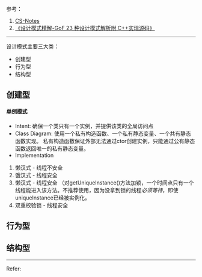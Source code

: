 参考：
1. [CS-Notes][ref1]
2. [《设计模式精解-GoF 23 种设计模式解析附 C++实现源码》][ref2]

-------------------------------------------------------------------
设计模式主要三大类：
* 创建型
* 行为型
* 结构型


## 创建型

#### [单例模式][Singleton]
* Intent: 确保一个类只有一个实例，并提供该类的全局访问点
* Class Diagram: 
使用一个私有构造函数、一个私有静态变量、一个共有静态函数实现。
私有构造函数保证外部无法通过ctor创建实例，只能通过公有静态函数返回唯一的私有静态变量。
* Implementation
1. 懒汉式 - 线程不安全
2. 饿汉式 - 线程安全
3. 懒汉式 - 线程安全 （对getUniqueInstance()方法加锁，一个时间点只有一个线程能进入该方法。不推荐使用，因为没拿到锁的线程*必须等待*，即使uniqueInstance已经被实例化。
4. 双重校验锁 - 线程安全



## 行为型



## 结构型






---------------------------------------------------------------
Refer:

[ref1]:https://github.com/CyC2018/CS-Notes/blob/master/notes/%E8%AE%BE%E8%AE%A1%E6%A8%A1%E5%BC%8F%20-%20%E7%9B%AE%E5%BD%95.md

[ref2]:https://github.com/fifilyu/the-23-gang-of-four-design-patterns-with-cplusplus/tree/master

[Singleton]:https://github.com/CyC2018/CS-Notes/blob/master/notes/%E8%AE%BE%E8%AE%A1%E6%A8%A1%E5%BC%8F%20%20-%20%E5%8D%95%E4%BE%8B.md